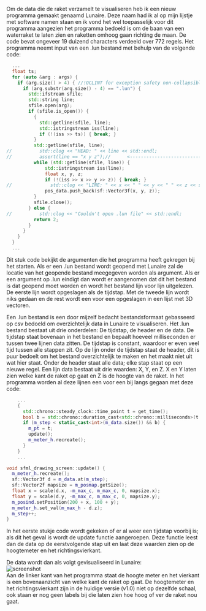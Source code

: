 Om de data die de raket verzamelt te visualiseren heb ik een nieuw programma gemaakt genaamd Lunaire. Deze naam had ik al op mijn lijstje met software namen staan en ik vond het wel toepasselijk voor dit programma aangezien het programma bedoeld is om de baan van een waterraket te laten zien en raketten omhoog gaan richting de maan. De code bevat ongeveer 19 duizend characters verdeeld over 772 regels. Het programma neemt input van een .lun bestand met behulp van de volgende code:
```cpp
  ...
  float ts;
  for (auto &arg : args) {
    if (arg.size() > 4) { //!OCLINT for exception safety non-collapsible
      if (arg.substr(arg.size() - 4) == ".lun") {
        std::ifstream sfile;
        std::string line;
        sfile.open(arg);
        if (sfile.is_open()) {
          {
            std::getline(sfile, line);
            std::istringstream iss(line);
            if (!(iss >> ts)) { break; }
          }
          std::getline(sfile, line);
//          std::clog << "HEAD: " << line << std::endl;
//          assert(line == "x y z");//      <--------------------------------------------------- ASSERT
          while (std::getline(sfile, line)) {
              std::istringstream iss(line);
              float x, y, z;
              if (!(iss >> x >> y >> z)) { break; }
//              std::clog << "LINE: " << x << " " << y << " " << z << std::endl;
              pos_data.push_back(sf::Vector3f(x, y, z));
          }
          sfile.close();
        } else {
//          std::clog << "Couldn't open .lun file" << std::endl;
          return 2;
        }
      }
    }
  }
  ...
```
Dit stuk code bekijkt de argumenten die het programma heeft gekregen bij het starten. Als er een .lun bestand wordt geopend met Lunaire zal de locatie van het geopende bestand meegegeven worden als argument. Als er een argument op .lun eindigt dan wordt er aangenomen dat dit het bestand is dat geopend moet worden en wordt het bestand lijn voor lijn uitgelezen. De eerste lijn wordt opgeslagen als de tijdstap. Met de tweede lijn wordt niks gedaan en de rest wordt een voor een opgeslagen in een lijst met 3D vectoren.

Een .lun bestand is een door mijzelf bedacht bestandsformaat gebasseerd op csv bedoeld om overzichtelijk data in Lunaire te visualiseren. Het .lun bestand bestaat uit drie onderdelen: De tijdstap, de header en de data. De tijdstap staat bovenaan in het bestand en bepaalt hoeveel milliseconden er tussen twee lijnen data zitten. De tijdstap is constant, waardoor er even veel tijd tussen alle stappen zit. Op de lijn onder de tijdstap staat de header, dit is puur bedoelt om het bestand overzichtelijk te maken en het maakt niet uit wat hier staat. Onder de header staat alle data; elke stap staat op een nieuwe regel. Een lijn data bestaat uit drie waarden: X, Y, en Z. X en Y laten zien welke kant de raket op gaat en Z is de hoogte van de raket. In het programma worden al deze lijnen een voor een bij langs gegaan met deze code:
```cpp
    ...
    {
      std::chrono::steady_clock::time_point t = get_time();
      bool b = std::chrono::duration_cast<std::chrono::milliseconds>(t - m_pt).count() >= m_ts;
      if (m_step < static_cast<int>(m_data.size()) && b) {
        m_pt = t;
        update();
        m_meter_h.recreate();
      }
    }
    ...
```
```cpp
void sfml_drawing_screen::update() {
  m_meter_h.recreate();
  sf::Vector3f d = m_data.at(m_step);
  sf::Vector2f mapsize = m_posmap.getSize();
  float x = scale(d.x, -m_max_c, m_max_c, 0, mapsize.x);
  float y = scale(d.y, -m_max_c, m_max_c, 0, mapsize.y);
  m_posind.setPosition(200 + x, 100 + y);
  m_meter_h.set_val(m_max_h - d.z);
  m_step++;
}
```
In het eerste stukje code wordt gekeken of er al weer een tijdstap voorbij is; als dit het geval is wordt de update functie aangeroepen. Deze functie leest dan de data op de eerstvolgende stap uit en laat deze waarden zien op de hoogtemeter en het richtingsvierkant.

De data wordt dan als volgt gevisualiseerd in Lunaire: \
![screenshot](https://github.com/Joshua260403/lunaire/blob/master/doc/image.png) \
Aan de linker kant van het programma staat de hoogte meter en het vierkant is een bovenaanzicht van welke kant de raket op gaat. De hoogtemeter en het richtingsvierkant zijn in de huidige versie (v1.0) niet op dezelfde schaal, ook staan er nog geen labels bij die laten zien hoe hoog of ver de raket nou gaat.
